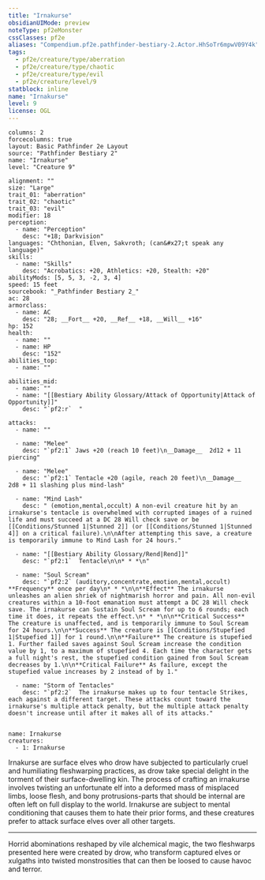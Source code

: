 ```yaml
---
title: "Irnakurse"
obsidianUIMode: preview
noteType: pf2eMonster
cssClasses: pf2e
aliases: "Compendium.pf2e.pathfinder-bestiary-2.Actor.HhSoTr6mpwV09Y4k" 
tags:
  - pf2e/creature/type/aberration
  - pf2e/creature/type/chaotic
  - pf2e/creature/type/evil
  - pf2e/creature/level/9
statblock: inline
name: "Irnakurse"
level: 9
license: OGL
---
```


```statblock
columns: 2
forcecolumns: true
layout: Basic Pathfinder 2e Layout
source: "Pathfinder Bestiary 2"
name: "Irnakurse"
level: "Creature 9"

alignment: ""
size: "Large"
trait_01: "aberration"
trait_02: "chaotic"
trait_03: "evil"
modifier: 18
perception:
  - name: "Perception"
    desc: "+18; Darkvision"
languages: "Chthonian, Elven, Sakvroth; (can&#x27;t speak any language)"
skills:
  - name: "Skills"
    desc: "Acrobatics: +20, Athletics: +20, Stealth: +20"
abilityMods: [5, 5, 3, -2, 3, 4]
speed: 15 feet
sourcebook: "_Pathfinder Bestiary 2_"
ac: 28
armorclass:
  - name: AC
    desc: "28; __Fort__ +20, __Ref__ +18, __Will__ +16"
hp: 152
health:
  - name: ""
  - name: HP
    desc: "152"
abilities_top:
  - name: ""

abilities_mid:
  - name: ""
  - name: "[[Bestiary Ability Glossary/Attack of Opportunity|Attack of Opportunity]]"
    desc: "`pf2:r`  "

attacks:
  - name: ""

  - name: "Melee"
    desc: "`pf2:1` Jaws +20 (reach 10 feet)\n__Damage__  2d12 + 11 piercing"

  - name: "Melee"
    desc: "`pf2:1` Tentacle +20 (agile, reach 20 feet)\n__Damage__  2d8 + 11 slashing plus mind-lash"

  - name: "Mind Lash"
    desc: " (emotion,mental,occult) A non-evil creature hit by an irnakurse's tentacle is overwhelmed with corrupted images of a ruined life and must succeed at a DC 28 Will check save or be [[Conditions/Stunned 1|Stunned 2]] (or [[Conditions/Stunned 1|Stunned 4]] on a critical failure).\n\nAfter attempting this save, a creature is temporarily immune to Mind Lash for 24 hours."

  - name: "[[Bestiary Ability Glossary/Rend|Rend]]"
    desc: "`pf2:1`  Tentacle\n\n* * *\n"

  - name: "Soul Scream"
    desc: "`pf2:2` (auditory,concentrate,emotion,mental,occult) **Frequency** once per day\n* * *\n\n**Effect** The irnakurse unleashes an alien shriek of nightmarish horror and pain. All non-evil creatures within a 10-foot emanation must attempt a DC 28 Will check save. The irnakurse can Sustain Soul Scream for up to 6 rounds; each time it does, it repeats the effect.\n* * *\n\n**Critical Success** The creature is unaffected, and is temporarily immune to Soul Scream for 24 hours.\n\n**Success** The creature is [[Conditions/Stupefied 1|Stupefied 1]] for 1 round.\n\n**Failure** The creature is stupefied 1. Further failed saves against Soul Scream increase the condition value by 1, to a maximum of stupefied 4. Each time the character gets a full night's rest, the stupefied condition gained from Soul Scream decreases by 1.\n\n**Critical Failure** As failure, except the stupefied value increases by 2 instead of by 1."

  - name: "Storm of Tentacles"
    desc: "`pf2:2`  The irnakurse makes up to four tentacle Strikes, each against a different target. These attacks count toward the irnakurse's multiple attack penalty, but the multiple attack penalty doesn't increase until after it makes all of its attacks."
 
```

```encounter-table
name: Irnakurse
creatures:
  - 1: Irnakurse
```



Irnakurse are surface elves who drow have subjected to particularly cruel and humiliating fleshwarping practices, as drow take special delight in the torment of their surface-dwelling kin. The process of crafting an irnakurse involves twisting an unfortunate elf into a deformed mass of misplaced limbs, loose flesh, and bony protrusions-parts that should be internal are often left on full display to the world. Irnakurse are subject to mental conditioning that causes them to hate their prior forms, and these creatures prefer to attack surface elves over all other targets.

* * *

Horrid abominations reshaped by vile alchemical magic, the two fleshwarps presented here were created by drow, who transform captured elves or xulgaths into twisted monstrosities that can then be loosed to cause havoc and terror.
